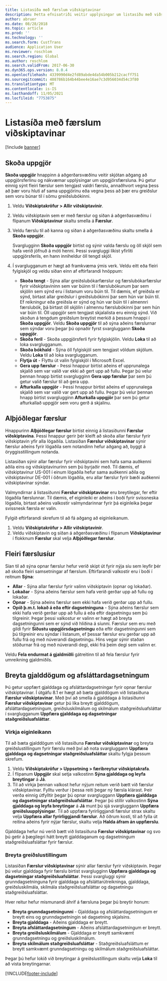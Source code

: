 ```yaml
---
title: Listasíða með færslum viðskiptavinar
description: Þetta efnisatriði veitir upplýsingar um listasíðu með viðskiptavinafærslum fyrir Microsoft Dynamics 365 Finance.
author: abruer
ms.date: 08/28/2018
ms.topic: article
ms.prod: ''
ms.technology: ''
ms.search.form: CustTrans
audience: Application User
ms.reviewer: roschlom
ms.search.region: Global
ms.author: roschlom
ms.search.validFrom: 2017-06-30
ms.dyn365.ops.version: 8.0.4
ms.openlocfilehash: 4339990d4e2fd89abde4da54b005b212cacff751
ms.sourcegitcommit: 408786b164b44bee4e16ae7c3d956034d54c3f80
ms.translationtype: MT
ms.contentlocale: is-IS
ms.lasthandoff: 11/05/2021
ms.locfileid: "7753875"
---
```

# <a name="customer-transactions-list-page"></a>Listasíða með færslum viðskiptavinar

[!include [banner](../includes/banner.md)]

## <a name="view-settlements"></a>Skoða uppgjör

**Skoða uppgjör** hnappinn á aðgerðarsvæðinu veitir skjótan aðgang að uppgjörsferlinu og nákvæmar upplýsingar um uppgjörsfærsluna. Þú getur einnig sýnt fleiri færslur sem tengjast valdri færslu, annaðhvort vegna þess að þær voru hluti af sama uppgjörinu eða vegna þess að þær eru greiðslur sem voru búnar til í sömu greiðslubókinni.

1. Veldu **Viðskiptakröfur \> Allir viðskiptavinir**.
2. Veldu viðskiptavin sem er með færslur og síðan á aðgerðasvæðinu í flipanum **Viðskiptavinur** skaltu smella á **Færslur**.
3. Veldu færslu til að kanna og síðan á aðgerðasvæðinu skaltu smella á **Skoða uppgjör**.

    Svarglugginn **Skoða uppgjör** birtist og sýnir valda færslu og öll skjöl sem hafa verið jöfnuð á móti henni. Þessi svargluggi líkist yfirliti uppgjörsferils, en hann inniheldur öll tengd skjöl.

4. Í svarglugganum er hægt að framkvæma ýmis verk. Veldu eitt eða fleiri fylgiskjöl og veldu síðan einn af eftirfarandi hnöppum:

    - **Skoða tengt** - Sýna allar greiðslubókarfærslur og færslubókarfærslur fyrir viðskiptavininn sem var búinn til í færslubókunum þar sem skjölin sem sýnd eru í listanum voru búin til. Til dæmis, ef greiðsla er sýnd, birtast allar greiðslur í greiðslubókinni þar sem hún var búin til. Ef reikningur eða greiðsla er sýnd og hún var búin til í almennri færslubók, þá birtast öll skjölin í almennu færslubókinni þar sem hún var búin til. Öll uppgjör sem tengjast skjalalista eru einnig sýnd. Við skoðun á tengdum greiðslum breytist merkið á þessum hnappi í **Skoða uppgjör**. Veldu **Skoða uppgjör** til að sýna aðeins færslurnar sem sýndar voru þegar þú opnaðir fyrst svargluggann **Skoða uppgjör**.
    - **Skoða feril** - Skoða uppgjörsferli fyrir fylgiskjölin. Veldu **Loka** til að loka svarglugganum.
    - **Skoða bókhald** - Sýna öll fylgiskjöl sem tengjast völdum skjölum. Veldu **Loka** til að loka svarglugganum.
    - **Flytja út** - Flyttu út valin fylgiskjöl í Microsoft Excel.
    - **Gera upp færslur** - Þessi hnappur birtist aðeins ef upprunalega skjalið sem var valið var ekki að gert upp að fullu. Þegar þú velur þennan hnapp birtist svarglugginn **Gera upp færslur** þar sem þú getur valið færslur til að gera upp.
    - **Afturkalla uppgjör** - Þessi hnappur birtist aðeins ef upprunalega skjalið sem var valið var gert upp að fullu. Þegar þú velur þennan hnapp birtist svarglugginn **Afturkalla uppgjör** þar sem þú getur afturkallað uppgjör sem voru gerð á skjalinu.

## <a name="global-transactions"></a>Alþjóðlegar færslur

Hnappurinn **Alþjóðlegar færslur** birtist einnig á listasíðunni **Færslur viðskiptavina**. Þessi hnappur gerir þér kleift að skoða allar færslur fyrir viðskiptavin yfir alla lögaðila. Listasíðan **Færslur viðskiptavinar** sýnir færslur aðeins fyrir lögaðila sem notandinn hefur aðgang að, byggt á öryggisstillingum notanda.

Listasíðan sýnir allar færslur fyrir viðskiptavini sem hafa sama auðkenni aðila eins og viðskiptavinurinn sem þú byrjaðir með. Til dæmis, ef viðskiptavinur US-001 í einum lögaðila hefur sama auðkenni aðila og viðskiptavinur DE-001 í öðrum lögaðila, eru allar færslur fyrir bæði auðkenni viðskiptavinar sýndar.

Valmyndirnar á listasíðunni **Færslur viðskiptavinar** eru breytilegar, fer eftir lögaðila færslunnar. Til dæmis, ef eiginleiki er aðeins í boði fyrir svissneska lögaðila, birtast aðeins valkostir valmyndarinnar fyrir þá eiginleika þegar svissnesk færsla er valin.

Fylgið eftirfarandi skrefum til að fá aðgang að eiginleikanum.

1. Veldu **Viðskiptakröfur \> Allir viðskiptavinir**.
2. Veldu viðskiptavin og síðan á aðgerðasvæðinu í flipanum **Viðskiptavinur** í flokknum **Færslur** skal velja **Alþjóðlegar færslur**.

## <a name="more-transaction-filters"></a>Fleiri færslusíur 

Sían til að sýna opnar færslur hefur verið skipt út fyrir nýja síu sem leyfir þér að skoða fleiri samsetningar af færslum. Eftirfarandi valkostir eru í boði í reitnum **Sýna**:

- **Allar** - Sýna allar færslur fyrir valinn viðskiptavin (opnar og lokaðar).
- **Lokaðar** - Sýna aðeins færslur sem hafa verið gerðar upp að fullu og lokaðar.
- **Opnar** - Sýna aðeins færslur sem ekki hafa verið gerðar upp að fullu.
- **Opið þ.m.t. lokað á eða eftir dagsetninguna** - Sýna aðeins færslur sem ekki hafa verið gerðar upp að fullu á eða eftir dagsetningu sem þú tilgreinir. Þegar þessi valkostur er valinn er hægt að breyta dagsetningunni sem er sýnd við hliðina á síunni. Færslur sem eru með gildi fyrir **Síðustu uppgjörsdagsetningu** eða eftir dagsetningunni sem þú tilgreinir eru sýndar í listanum, ef þessar færslur eru gerðar upp að fullu frá og með núverandi dagsetningu. Hins vegar sýnir staðan stöðurnar frá og með núverandi degi, ekki frá þeim degi sem valinn er.

Veldu **Fela endurmat á gjaldmiðli** gátreitinn til að fela færslur fyrir umreikning gjaldmiðils.

## <a name="modify-due-dates-and-discount-dates"></a>Breyta gjalddögum og afsláttardagsetningum

Þú getur uppfært gjalddaga og afsláttardagsetningar fyrir opnar færslur viðskiptavinar. Í útgáfu 8.1 er hægt að bæta gjalddögum við listasíðuna **Færslur viðskiptavinar**. Með því að smella á gjalddaga á listasíðunni **Færslur viðskiptavinar** getur þú líka breytt gjalddögum, afsláttardagsetningum, greiðsluskilmálum og skilmálum staðgreiðsluafsláttar í svarglugganum **Uppfæra gjalddaga og dagsetningar staðgreiðsluafsláttar**.

### <a name="activate-the-feature"></a>Virkja eiginleikann

Til að bæta gjalddögum við listasíðuna **Færslur viðskiptavinar** og breyta greiðslustillingum fyrir færslu með því að nota svargluggann **Uppfæra gjalddaga og dagsetningar staðgreiðsluafsláttar** skaltu fylgja þessum skrefum.

1. Veldu **Viðskiptakröfur \> Uppsetning \> færibreytur viðskiptakrafa**.
2. Í flipanum **Uppgjör** skal setja valkostinn **Sýna gjalddaga og leyfa breytingar** á **Já**.
3. Til að virkja þennan valkost hefur nýjum reitum verið bætt við færslur viðskiptavinar. Fylltu verður í þessa reiti þegar ný færsla klárast. Þeir verða einnig útfylltir þegar þú opnar svargluggann **Uppfæra gjalddaga og dagsetningar staðgreiðsluafsláttar**. Þegar þú stillir valkostinn **Sýna gjalddaga og leyfa breytingar** á **Já** munt þú sjá svargluggann **Uppfæra greiðsluupplýsingar**.  Til að uppfæra fyrirliggjandi færslur strax skaltu velja **Uppfæra allar fyrirliggjandi færslur**. Að öðrum kosti, til að fylla út reitina aðeins fyrir nýjar færslur, skaltu velja **Halda áfram án uppfærslu**.

Gjalddaga hefur nú verið bætt við listasíðuna **Færslur viðskiptavinar** og svo þú getir á þægilegri hátt breytt gjalddaganum og dagsetningum staðgreiðsluafsláttar fyrir færslur.

### <a name="modify-the-payment-settings"></a>Breyta greiðslustillingum

Listasíðan **Færslur viðskiptavinar** sýnir allar færslur fyrir viðskiptavin. Þegar þú velur gjalddaga fyrir færslu birtist svarglugginn **Uppfæra gjalddaga og dagsetningar staðgreiðsluafsláttar**. Þessi svargluggi sýnir grunndagsetninguna fyrir gjalddaga og afsláttarútreikninga, gjalddaga, greiðsluskilmála, skilmála staðgreiðsluafsláttar og dagsetningu staðgreiðsluafsláttar.

Hver reitur hefur mismunandi áhrif á færsluna þegar þú breytir honum:

- **Breyta grunndagsetningunni** - Gjalddaga og afsláttardagsetningum er breytt eins og grunndagsetningin sé dagsetning skjalsins.
- **Breyta gjalddaga** - Aðeins gjalddaga er breytt.
- **Breyta afsláttardagsetningum** - Aðeins afsláttardagsetningum er breytt.
- **Breyta greiðsluskilmálum** - Gjalddaga er breytt samkvæmt grunndagsetningu og greiðsluskilmálum.
- **Breyta skilmálum staðgreiðsluafsláttar** - Staðgreiðsluafsláttum er breytt samkvæmt grunndagsetningu og skilmálum staðgreiðsluafsláttar.

Þegar þú hefur lokið við breytingar á greiðslustillingum skaltu velja **Loka** til að vista breytingarnar.


[!INCLUDE[footer-include](../../includes/footer-banner.md)]
